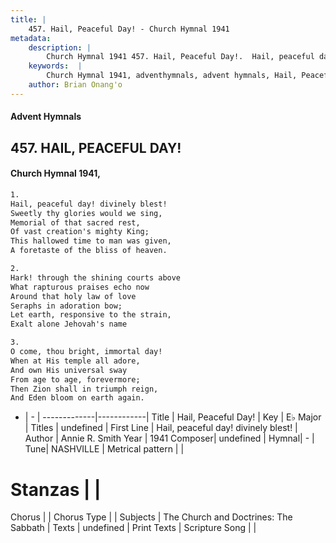 ```yaml
---
title: |
    457. Hail, Peaceful Day! - Church Hymnal 1941
metadata:
    description: |
        Church Hymnal 1941 457. Hail, Peaceful Day!.  Hail, peaceful day! divinely blest!  Sweetly thy glories would we sing,  Memorial of that sacred rest,  Of vast creation's mighty King;  This hallowed time to man was given,  A foretaste of the bliss of heaven. 
    keywords:  |
        Church Hymnal 1941, adventhymnals, advent hymnals, Hail, Peaceful Day!, Hail, peaceful day! divinely blest!. 
    author: Brian Onang'o
---
```


#### Advent Hymnals
## 457. HAIL, PEACEFUL DAY!
####  Church Hymnal 1941,

```txt
1.
Hail, peaceful day! divinely blest! 
Sweetly thy glories would we sing, 
Memorial of that sacred rest, 
Of vast creation's mighty King; 
This hallowed time to man was given, 
A foretaste of the bliss of heaven. 

2.
Hark! through the shining courts above 
What rapturous praises echo now 
Around that holy law of love 
Seraphs in adoration bow; 
Let earth, responsive to the strain, 
Exalt alone Jehovah's name 

3.
O come, thou bright, immortal day! 
When at His temple all adore, 
And own His universal sway 
From age to age, forevermore; 
Then Zion shall in triumph reign, 
And Eden bloom on earth again.

```

- |   -  |
-------------|------------|
Title | Hail, Peaceful Day! |
Key | E♭ Major |
Titles | undefined |
First Line | Hail, peaceful day! divinely blest! |
Author | Annie R. Smith
Year | 1941
Composer| undefined |
Hymnal|  - |
Tune| NASHVILLE |
Metrical pattern | |
# Stanzas |  |
Chorus |  |
Chorus Type |  |
Subjects | The Church and Doctrines: The Sabbath |
Texts | undefined |
Print Texts | 
Scripture Song |  |
    
